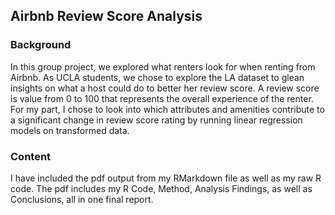## **Airbnb Review Score Analysis**

### **Background**
In this group project, we explored what renters look for when renting from Airbnb. As UCLA students, we chose to explore the LA dataset to glean insights on what a host could do to better her review score. A review score is value from 0 to 100 that represents the overall experience of the renter. For my part, I chose to look into which attributes and amenities contribute to a significant change in review score rating by running linear regression models on transformed data.

### **Content**
I have included the pdf output from my RMarkdown file as well as my raw R code. The pdf includes my R Code, Method, Analysis Findings, as well as Conclusions, all in one final report.
